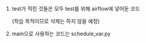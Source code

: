 1. test가 적힌 것들은 모두 test를 위해 airflow에 넣어둔 코드

    (학습 목적이므로 삭제는 하지 않을 예정)

2. main으로 사용하는 코드는 schedule_var.py